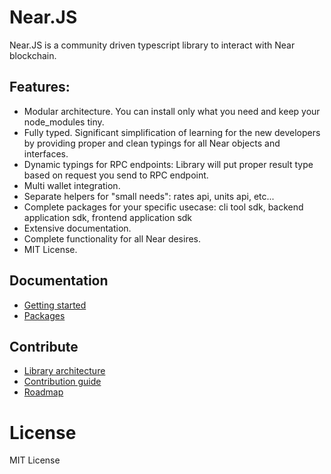 # Near.JS

Near.JS is a community driven typescript library to interact with Near blockchain.

## Features:

- Modular architecture. You can install only what you need and keep your node_modules tiny.
- Fully typed. Significant simplification of learning for the new developers by providing proper and clean typings for all Near objects and interfaces.
- Dynamic typings for RPC endpoints: Library will put proper result type based on request you send to RPC endpoint.
- Multi wallet integration.
- Separate helpers for "small needs": rates api, units api, etc...
- Complete packages for your specific usecase: cli tool sdk, backend application sdk, frontend application sdk
- Extensive documentation.
- Complete functionality for all Near desires.
- MIT License.

## Documentation

- [Getting started](./doc/getting-started.md)
- [Packages](./doc/packages.md)

## Contribute

- [Library architecture](./doc/architecture.md)
- [Contribution guide](./doc/contributing.md)
- [Roadmap](./doc/roadmap.md)

# License

MIT License
